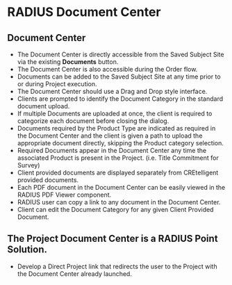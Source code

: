 # RADIUS Document Center
## Document Center
- The Document Center is directly accessible from the Saved Subject Site via the existing **Documents** button. 
- The Document Center is also accessible during the Order flow.
- Documents can be added to the Saved Subject Site at any time prior to or during Project execution.
- The Document Center should use a Drag and Drop style interface.
- Clients are prompted to identify the Document Category in the standard document upload.
- If multiple Documents are uploaded at once, the client is required to categorize each document before closing the dialog.  
- Documents required by the Product Type are indicated as required in the Document Center and the client is given a path to upload the appropriate document directly, skipping the Product category selection.  
- Required Documents appear in the Document Center any time the associated Product is present in the Project. (i.e. Title Commitment for Survey) 
- Client provided documents are displayed separately from CREtelligent provided documents.
- Each PDF document in the Document Center can be easily viewed in the RADIUS PDF Viewer component.
- RADIUS user can copy a link to any document in the Document Center.
- Client can edit the Document Category for any given Client Provided Document.  

## The Project Document Center is a RADIUS Point Solution.  
- Develop a Direct Project link that redirects the user to the Project with the Document Center already launched.
